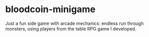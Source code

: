 # bloodcoin-minigame
Just a fun side game with arcade mechanics: endless run through monsters, using players from the table RPG game I developed.
